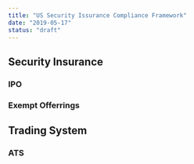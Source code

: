 ```yaml
---
title: "US Security Issurance Compliance Framework"
date: "2019-05-17"
status: "draft"
---
```



## Security Insurance

### IPO
### Exempt Offerrings

## Trading System

### ATS
### 

